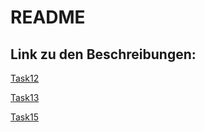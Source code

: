 # README
## Link zu den Beschreibungen:
[Task12](ReadMe/task12.md)

[Task13](ReadMe/task13.md)

[Task15](ReadMe/task15.md)
